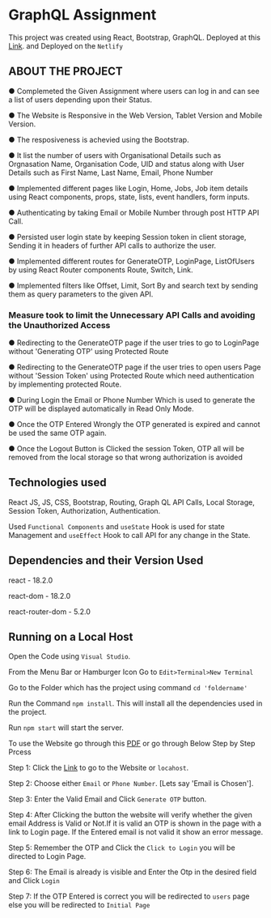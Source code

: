 # GraphQL Assignment

This project was created using React, Bootstrap, GraphQL. Deployed at this [Link](https://graphqlassignment.netlify.app/). and Deployed on the `Netlify`

## ABOUT THE PROJECT

● Complemeted the Given Assignment where users can log in and can see a list of users depending upon their Status.

● The Website is Responsive in the Web Version, Tablet Version and Mobile Version.

● The resposiveness is achevied using the Bootstrap.

● It list the number of users with Organisational Details such as Orgnasation Name, Organisation Code, UID and status along with User Details such as First Name, Last Name, Email, Phone Number 

● Implemented different pages like Login, Home, Jobs, Job item details using React
components, props, state, lists, event handlers, form inputs.

● Authenticating by taking Email or Mobile Number through post HTTP API Call.

● Persisted user login state by keeping Session token in client storage, Sending it in headers of 
further API calls to authorize the user.

● Implemented different routes for GenerateOTP, LoginPage, ListOfUsers by using React Router components Route, Switch, Link.

● Implemented filters like Offset, Limit, Sort By and search text by sending them as query parameters to the given API.

### Measure took to limit the Unnecessary API Calls and avoiding the Unauthorized Access

● Redirecting to the GenerateOTP page if the user tries to go to LoginPage without 'Generating OTP' using Protected Route

● Redirecting to the GenerateOTP page if the user tries to open users Page without 'Session Token' using Protected Route
which need authentication by implementing protected Route.

● During Login the Email or Phone Number Which is used to generate the OTP will be displayed automatically in Read Only Mode.

● Once the OTP Entered Wrongly the OTP generated is expired and cannot be used the same OTP again.

● Once the Logout Button is Clicked the session Token, OTP all will be removed from the local storage so that wrong authorization is avoided

## Technologies used

React JS, JS, CSS, Bootstrap, Routing, Graph QL API Calls, Local Storage, Session Token, Authorization, Authentication.

Used `Functional Components` and  `useState` Hook is used for state Management and `useEffect` Hook to call API for any change in the State. 

## Dependencies and their Version Used

react - 18.2.0

react-dom - 18.2.0

react-router-dom - 5.2.0

## Running on a Local Host

Open the Code using `Visual Studio`.

From the Menu Bar or Hamburger Icon Go to `Edit>Terminal>New Terminal`

Go to the Folder which has the project using command `cd 'foldername'`
 
Run the Command `npm install`. This will install all the dependencies used in the project.

Run `npm start` will start the server.

To use the Website go through this [PDF](https://scribehow.com/shared/Step_by_Step_Procedure_on_How_to_Navigate_through_the_Project__-xmxVfaaSPyGAmuZUv4W0Q) or go through Below Step by Step Prcess

Step 1: Click the [Link](https://graphqlassignment.netlify.app/) to go to the Website or `locahost`.

Step 2: Choose either `Email` or `Phone Number`.  [Lets say 'Email is Chosen'].

Step 3: Enter the Valid Email and Click `Generate OTP` button.

Step 4: After Clicking the button the website will verify whether the given email Address is Valid or Not.If it is valid an OTP is shown in the page with a link to Login page. If the Entered email is not valid it show an error message.

Step 5: Remember the OTP and Click the `Click to Login` you will be directed to Login Page.

Step 6: The Email is already is visible and Enter the Otp in the desired field and Click `Login`

Step 7: If the OTP Entered is correct you will be redirected to  `users` page else you will be redirected to `Initial Page`


